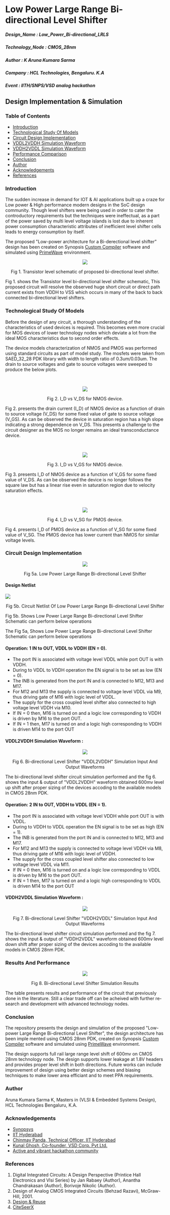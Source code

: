 # Low Power Large Range Bi-directional Level Shifter
##### Design_Name : Low_Power_Bi-directional_LRLS
##### Technology_Node : CMOS_28nm
##### Author : K Aruna Kumara Sarma
##### Company : HCL Technologies, Bengaluru. K.A
##### Event : IITH/SNPS/VSD analog hackathon

## Design Implementation & Simulation

### Table of Contents

- [Introduction](https://github.com/sarmakolavasi/LR_Bidirectional_LS/blob/main/Low%20Power%20Large%20Range%20Bi-directional%20Level%20Shifter.md#Introduction)
- [Technological Study Of Models](https://github.com/sarmakolavasi/LR_Bidirectional_LS/blob/main/Low%20Power%20Large%20Range%20Bi-directional%20Level%20Shifter.md#Technological-Study-Of-Models)
- [Circuit Design Implementation](https://github.com/sarmakolavasi/LR_Bidirectional_LS/blob/main/Low%20Power%20Large%20Range%20Bi-directional%20Level%20Shifter.md#Circuit-Design-Implementation)
- [VDDL2VDDH Simulation Waveform](https://github.com/sarmakolavasi/LR_Bidirectional_LS/blob/main/Low%20Power%20Large%20Range%20Bi-directional%20Level%20Shifter.md#VDDL2VDDH-Simulation-Waveform)
- [VDDH2VDDL Simulation Waveform](https://github.com/sarmakolavasi/LR_Bidirectional_LS/blob/main/Low%20Power%20Large%20Range%20Bi-directional%20Level%20Shifter.md#VDDH2VDDL-Simulation-Waveform)
- [Performance Comparison](https://github.com/sarmakolavasi/LR_Bidirectional_LS/blob/main/Low%20Power%20Large%20Range%20Bi-directional%20Level%20Shifter.md#performance-comparison)
- [Conclusion](https://github.com/sarmakolavasi/LR_Bidirectional_LS/blob/main/Low%20Power%20Large%20Range%20Bi-directional%20Level%20Shifter.md#conclusion)
- [Author](https://github.com/sarmakolavasi/LR_Bidirectional_LS/blob/main/Low%20Power%20Large%20Range%20Bi-directional%20Level%20Shifter.md#author) 
- [Acknowledgements](https://github.com/sarmakolavasi/LR_Bidirectional_LS/blob/main/Low%20Power%20Large%20Range%20Bi-directional%20Level%20Shifter.md#acknowledgements)
- [References](https://github.com/sarmakolavasi/LR_Bidirectional_LS/blob/main/Low%20Power%20Large%20Range%20Bi-directional%20Level%20Shifter.md#references)

### Introduction

The sudden increase in demand for IOT & AI applications built up a craze for Low power & High performance modern designs in the SoC design community. Though level shifters were being used in order to cater the controductory requirements but the techniques were ineffectual, as a part of the power saved by multi level voltage islands is lost due to inherent power consumption characteristic attributes of inefficient level shifter cells leads to energy consumption by itself.

The proposed "Low-power architecture for a Bi-derectional level shifter" design has been created on Synopsis [Custom Compiler](https://www.synopsys.com/implementation-and-signoff/custom-design-platform/custom-compiler.html) software and simulated using [PrimeWave](https://www.synopsys.com/implementation-and-signoff/ams-simulation/primewave.html) environment. 

<p align="center">
<img src="https://user-images.githubusercontent.com/100507370/155894698-4e5a2d8e-1e2c-4e5d-a2f6-96a631cddc69.png">
</p>
<p align="center">
Fig 1. Transistor level schematic of proposed bi-directional level shifter.
</p>

Fig 1. shows the Transistor level bi-directional level shifter schematic, This proposed circuit will resolve the observed huge short circuit or direct path current exists from VDDH to VSS which occurs in many of the back to back connected bi-directional level shifters.

### Technological Study Of Models

Before the design of any circuit, a thorough understanding of the characteristics of used devices is required. This becomes even more crucial for MOS devices of lower technology nodes which deviate a lot from the ideal MOS characteristics due to second order effects.

The device models characterization of NMOS and PMOS was performed using standard circuits as part of model study. The mosfets were taken from SAED_32_28 PDK library with width to length ratio of 0.3um/0.03um. The drain to source voltages and gate to source voltages were sweeped to produce the below plots.

<br/>
<p align="center">
<img src="https://user-images.githubusercontent.com/41693726/155748353-a8f99600-4016-4db4-a576-994fc59fc3b5.png">
</p>
<p align="center">
Fig 2. I_D vs V_DS for NMOS device.
</p>

Fig 2. presents the drain current (I_D) of NMOS device as a function of drain to source voltage (V_DS) for some fixed value of gate to source voltage (V_GS). As can be observed the device in saturation region has a high slope indicating a strong dependence on V_DS. This presents a challenge to the circuit designer as the MOS no longer remains an ideal transconductance device.

<br/>
<p align="center">
<img src="https://user-images.githubusercontent.com/41693726/155748383-1163c4ea-103f-49d2-a4af-e50f61ac9591.png">
</p>
<p align="center">
Fig 3. I_D vs V_GS for NMOS device.
</p>

Fig 3. presents I_D of NMOS device as a function of V_GS for some fixed value of V_DS. As can be observed the device is no longer follows the square law but has a linear rise even in saturation region due to velocity saturation effects.

<br/>
<p align="center">
<img src="https://user-images.githubusercontent.com/41693726/155748683-c204c584-82d0-460f-80d6-8104c5c9ba94.png">
</p>
<p align="center">
Fig 4. I_D vs V_SG for PMOS device.
</p>

Fig 4. presents I_D of PMOS device as a function of V_SG for some fixed value of V_SG. The PMOS device has lower current than NMOS for similar voltage levels.

### Circuit Design Implementation

<p align="center">
<img src="https://user-images.githubusercontent.com/100507370/155895536-d4966685-7eb3-4291-9211-ec547f3fe16c.png">
</p>
<p align="center">
Fig 5a. Low Power Large Range Bi-directional Level Shifter
</p>

#### Design Netlist

<p align="left">
<img src="https://user-images.githubusercontent.com/100507370/156118123-337a177a-f942-46f1-ac9b-f06884c2947e.PNG">
</p>
<p align="center">
Fig 5b. Circuit Netlist Of Low Power Large Range Bi-directional Level Shifter
</p>

Fig 5b. Shows Low Power Large Range Bi-directional Level Shifter Schematic can perform below operations

The Fig 5a, Shows Low Power Large Range Bi-directional Level Shifter Schematic can perform below operations
#### Operation: 1  IN to OUT, VDDL to VDDH (EN = 0).
- The port IN is associated with voltage level VDDL while port OUT is with VDDH.
- During to VDDL to VDDH operation the EN signal is to be set as low (EN = 0).
- The INB is generated from the port IN and is connected to M12, M13 and M17.
- For M12 and M13 the supply is connected to voltage level VDDL via M9, thus driving gate of M16 with logic level of VDDL.
- The supply for the cross coupled level shifter also connected to high voltage level VDDH via M10.
- If IN = 0 then, M16 is turned on and a logic low corresponding to VDDH is driven by M16 to the port OUT.
- If IN = 1 then, M17 is turned on and a logic high corresponding to VDDH is driven M14 to the port OUT

#### VDDL2VDDH Simulation Waveform :

<p align="center">
<img src="https://user-images.githubusercontent.com/100507370/156117513-97ba9863-22f1-4977-8cc1-5de2e39445f2.PNG">
</p>
<p align="center">
Fig 6. Bi-directional Level Shifter "VDDL2VDDH" Simulation Input And Output Waveforms
</p>

The bi-directional level shifter circuit simulation performed and the fig 6. shows the input & output of "VDDL2VDDH" waveform obtained 600mv level up shift after proper sizing of the devices accoding to the available models in CMOS 28nm PDK.

#### Operation: 2  IN to OUT, VDDH to VDDL (EN = 1).
- The port IN is associated with voltage level VDDH while port OUT is with VDDL.
- During to VDDH to VDDL operation the EN signal is to be set as high (EN = 1).
- The INB is generated from the port IN and is connected to M12, M13 and M17.
- For M12 and M13 the supply is connected to voltage level VDDH via M8, thus driving gate of M16 with logic level of VDDH.
- The supply for the cross coupled level shifter also connected to low voltage level VDDL via M11.
- If IN = 0 then, M16 is turned on and a logic low corresponding to VDDL is driven by M16 to the port OUT.
- If IN = 1 then, M17 is turned on and a logic high corresponding to VDDL is driven M14 to the port OUT

#### VDDH2VDDL Simulation Waveform :

<p align="center">
<img src="https://user-images.githubusercontent.com/100507370/156117629-f3f76e59-54c4-477d-9d3b-183449096d4d.PNG">
</p>
<p align="center">
Fig 7. Bi-directional Level Shifter "VDDH2VDDL" Simulation Input And Output Waveforms
</p>

The bi-directional level shifter circuit simulation performed and the fig 7. shows the input & output of "VDDH2VDDL" waveform obtained 600mv level down shift after proper sizing of the devices accoding to the available models in CMOS 28nm PDK.

### Results And Performance

<p align="center">
<img src="https://user-images.githubusercontent.com/100507370/156139784-63374734-cbe4-4631-9c9f-82eee7f1de86.PNG">
</p>
<p align="center">
Fig 8. Bi-directional Level Shifter Simulation Results
</p>

The table presents results and performance of the circuit that previously done in the literature. Still a clear trade off can be acheived with further re-search and development with advanced technology nodes.

### Conclusion

The repository presents the design and simulation of the proposed "Low-power Large Range Bi-directional Level Shifter", the design architecture has been imple  mented using CMOS 28nm PDK, created on Synopsis [Custom Compiler](https://www.synopsys.com/implementation-and-signoff/custom-design-platform/custom-compiler.html) software and simulated using [PrimeWave](https://www.synopsys.com/implementation-and-signoff/ams-simulation/primewave.html) environment.

The design supports full rail large range level shift of 600mv on CMOS 28nm technology node. The design supports lower leakage at 1.8V headers and provides proper level shift in both directions. Future works can include improvement of design using better design schemes and biasing techniques to make lower area efficiant and to meet PPA requirements. 

### Author

Aruna Kumara Sarma K, Masters in (VLSI & Embedded Systems Design), HCL Technologies Bengaluru, K.A.

### Acknowledgements

- [Synopsys](synopsys.com/company/contact-synopsys/office-locations/india/about-synopsys-india.html)
- [IIT Hyderabad](https://www.iith.ac.in/events/2022/02/15/Cloud-Based-Analog-IC-Design-Hackathon/)
- [Chinmay Panda, Technical Officer, IIT Hyderabad](https://ee.iith.ac.in/staff.html)
- [Kunal Ghosh, Co-founder, VSD Corp. Pvt Ltd.](https://www.linkedin.com/in/kunal-ghosh-vlsisystemdesign-com-28084836?lipi=urn%3Ali%3Apage%3Ad_flagship3_profile_view_base_contact_details%3B0xcWjpLDThSEo6S9UPO9Tw%3D%3D)
- [Active and vibrant hackathon community](https://hackathoniith.in/)

### References

1. Digital Integrated Circuits: A Design Perspective (Printice Hall Electronics and Vlsi Series)
   by Jan Rabaey (Author), Anantha Chandrakasan (Author), Borivoje Nikolic (Author).
2. Design of Analog CMOS Integrated Circuits (Behzad Razavi), McGraw-Hill, 2001.
3. [Design & Reuse](https://www.design-reuse.com)
4. [CiteSeerX](https://citeseerx.ist.psu.edu)
